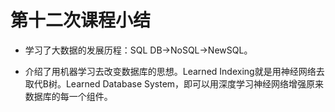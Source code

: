 # 第十二次课程小结

- 学习了大数据的发展历程：SQL DB->NoSQL->NewSQL。

- 介绍了用机器学习去改变数据库的思想。Learned Indexing就是用神经网络去取代B树。Learned Database System，即可以用深度学习神经网络增强原来数据库的每一个组件。